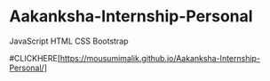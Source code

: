 # Aakanksha-Internship-Personal
JavaScript HTML CSS Bootstrap

#CLICKHERE[https://mousumimalik.github.io/Aakanksha-Internship-Personal/]
